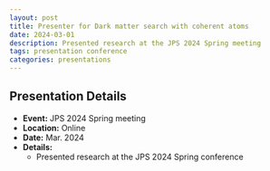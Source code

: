 ```yaml
---
layout: post
title: Presenter for Dark matter search with coherent atoms
date: 2024-03-01
description: Presented research at the JPS 2024 Spring meeting
tags: presentation conference
categories: presentations
---
```


## Presentation Details

- **Event:** JPS 2024 Spring meeting
- **Location:** Online
- **Date:** Mar. 2024
- **Details:**
  - Presented research at the JPS 2024 Spring conference
